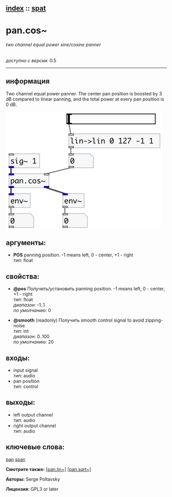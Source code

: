 [index](index.html) :: [spat](category_spat.html)
---

# pan.cos~

###### two channel equal power sine/cosine panner

*доступно с версии:* 0.5

---


## информация
Two channel equal power panner. The center pan position is boosted by 3 dB compared to linear panning, and the total power at every pan position is 0 dB.


[![example](../examples/img/pan.cos~.jpg)](../examples/pd/pan.cos~.pd)



## аргументы:

* **POS**
panning position. -1 means left, 0 - center, +1 - right<br>
_тип:_ float<br>





## свойства:

* **@pos** 
Получить/установить panning position. -1 means left, 0 - center, +1 - right<br>
_тип:_ float<br>
_диапазон:_ -1..1<br>
_по умолчанию:_ 0<br>

* **@smooth** (readonly)
Получить smooth control signal to avoid zipping-noise<br>
_тип:_ int<br>
_диапазон:_ 0..100<br>
_по умолчанию:_ 20<br>



## входы:

* input signal<br>
_тип:_ audio
* pan position<br>
_тип:_ control



## выходы:

* left output channel<br>
_тип:_ audio
* right output channel<br>
_тип:_ audio



## ключевые слова:

[pan](keywords/pan.html)
[span](keywords/span.html)



**Смотрите также:**
[\[pan.lin~\]](pan.lin~.html)
[\[pan.sqrt~\]](pan.sqrt~.html)




**Авторы:** Serge Poltavsky




**Лицензия:** GPL3 or later





